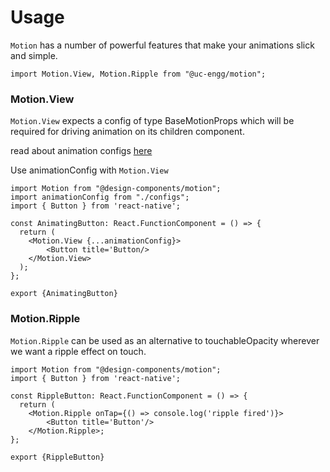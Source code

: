 # Usage
`Motion` has a number of powerful features that make your animations slick and simple.

```
import Motion.View, Motion.Ripple from "@uc-engg/motion";
```

### Motion.View

`Motion.View` expects a config of type BaseMotionProps which will be required for driving animation on its children component. 

read about animation configs [here](./animation_config.md)

Use animationConfig with `Motion.View`     
```
import Motion from "@design-components/motion";
import animationConfig from "./configs";
import { Button } from 'react-native';

const AnimatingButton: React.FunctionComponent = () => {
  return (
    <Motion.View {...animationConfig}>
        <Button title='Button/>
    </Motion.View>
  );
};

export {AnimatingButton}
```

### Motion.Ripple

`Motion.Ripple` can be used as an alternative to touchableOpacity wherever we want a ripple effect on touch. 

```
import Motion from "@design-components/motion";
import { Button } from 'react-native';

const RippleButton: React.FunctionComponent = () => {
  return (
    <Motion.Ripple onTap={() => console.log('ripple fired')}>
        <Button title='Button'/>
    </Motion.Ripple>;
};

export {RippleButton}
```